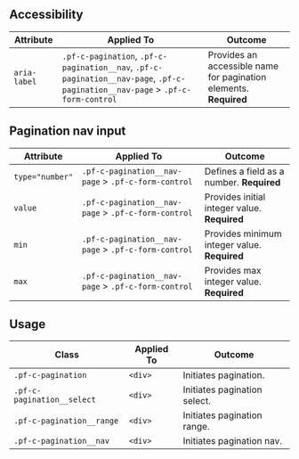 ## Accessibility

| Attribute | Applied To | Outcome |
| -- | -- | -- |
| `aria-label`                                          | `.pf-c-pagination`, `.pf-c-pagination__nav`, `.pf-c-pagination__nav-page`, `.pf-c-pagination__nav-page` > `.pf-c-form-control` |  Provides an accessible name for pagination elements. **Required** |

## Pagination nav input

| Attribute | Applied To | Outcome |
| -- | -- | -- |
| `type="number"`  | `.pf-c-pagination__nav-page` > `.pf-c-form-control` |  Defines a field as a number. **Required** |
| `value` | `.pf-c-pagination__nav-page` > `.pf-c-form-control` | Provides initial integer value. **Required** |
| `min`   | `.pf-c-pagination__nav-page` > `.pf-c-form-control` | Provides minimum integer value. **Required** |
| `max`   | `.pf-c-pagination__nav-page` > `.pf-c-form-control` | Provides max integer value. **Required** |

## Usage

| Class | Applied To | Outcome |
| -- | -- | -- |
| `.pf-c-pagination`            | `<div>` |  Initiates pagination. |
| `.pf-c-pagination__select`    | `<div>` |  Initiates pagination select. |
| `.pf-c-pagination__range`     | `<div>` |  Initiates pagination range. |
| `.pf-c-pagination__nav`       | `<div>` |  Initiates pagination nav. |
